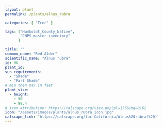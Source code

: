 ```yaml
---
layout: plant                                                              
permalink: /plants/alnus_rubra

categories: [ "Tree" ]

tags: ["Humboldt_County_Native",
       "CNPS_master_inventory"
      ]

title: ""
common_name: "Red Alder"
scientific_name: "Alnus rubra"
id: 96
plant_id: 
sun_requirements:
  - "Shade"
  - "Part Shade"
# min then max in feet
plant_size:
  - height: 
    - 50
    - 98.4
# icon attribution: https://calscape.org/view.php?pl=175&img=8162 
icon: "/assets/images/plants/alnus_rubra_icon.jpg" 
calscape_link: "https://calscape.org/loc-California/Alnus%20rubra(%20)"
---
```




